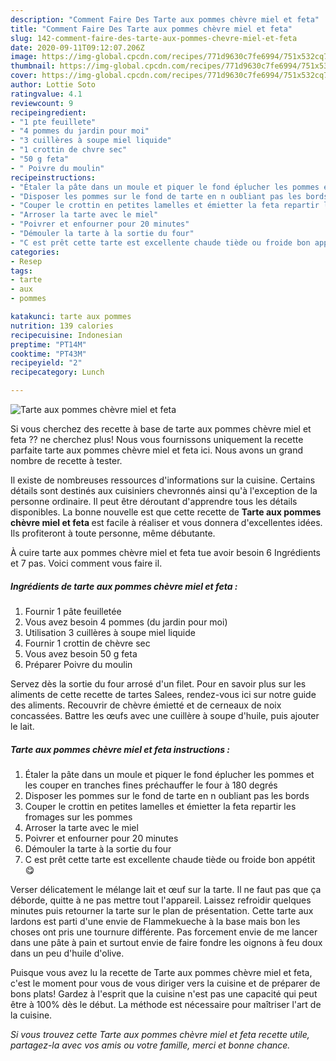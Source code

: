 ```yaml
---
description: "Comment Faire Des Tarte aux pommes chèvre miel et feta"
title: "Comment Faire Des Tarte aux pommes chèvre miel et feta"
slug: 142-comment-faire-des-tarte-aux-pommes-chevre-miel-et-feta
date: 2020-09-11T09:12:07.206Z
image: https://img-global.cpcdn.com/recipes/771d9630c7fe6994/751x532cq70/tarte-aux-pommes-chevre-miel-et-feta-photo-principale-de-la-recette.jpg
thumbnail: https://img-global.cpcdn.com/recipes/771d9630c7fe6994/751x532cq70/tarte-aux-pommes-chevre-miel-et-feta-photo-principale-de-la-recette.jpg
cover: https://img-global.cpcdn.com/recipes/771d9630c7fe6994/751x532cq70/tarte-aux-pommes-chevre-miel-et-feta-photo-principale-de-la-recette.jpg
author: Lottie Soto
ratingvalue: 4.1
reviewcount: 9
recipeingredient:
- "1 pte feuillete"
- "4 pommes du jardin pour moi"
- "3 cuillères à soupe miel liquide"
- "1 crottin de chvre sec"
- "50 g feta"
- " Poivre du moulin"
recipeinstructions:
- "Étaler la pâte dans un moule et piquer le fond éplucher les pommes et les couper en tranches fines préchauffer le four à 180 degrés"
- "Disposer les pommes sur le fond de tarte en n oubliant pas les bords"
- "Couper le crottin en petites lamelles et émietter la feta repartir les fromages sur les pommes"
- "Arroser la tarte avec le miel"
- "Poivrer et enfourner pour 20 minutes"
- "Démouler la tarte à la sortie du four"
- "C est prêt cette tarte est excellente chaude tiède ou froide bon appétit 😋"
categories:
- Resep
tags:
- tarte
- aux
- pommes

katakunci: tarte aux pommes 
nutrition: 139 calories
recipecuisine: Indonesian
preptime: "PT14M"
cooktime: "PT43M"
recipeyield: "2"
recipecategory: Lunch

---
```



![Tarte aux pommes chèvre miel et feta](https://img-global.cpcdn.com/recipes/771d9630c7fe6994/751x532cq70/tarte-aux-pommes-chevre-miel-et-feta-photo-principale-de-la-recette.jpg)

Si vous cherchez des recette à base de tarte aux pommes chèvre miel et feta ?? ne cherchez plus! Nous vous fournissons uniquement la recette parfaite tarte aux pommes chèvre miel et feta ici. Nous avons un grand nombre de recette à tester.

Il existe de nombreuses ressources d'informations sur la cuisine. Certains détails sont destinés aux cuisiniers chevronnés ainsi qu'à l'exception de la personne ordinaire. Il peut être déroutant d'apprendre tous les détails disponibles. La bonne nouvelle est que cette recette de <strong> Tarte aux pommes chèvre miel et feta </strong> est facile à réaliser et vous donnera d'excellentes idées. Ils profiteront à toute personne, même débutante.

<!--inarticleads1-->

À cuire tarte aux pommes chèvre miel et feta tue avoir besoin 6 Ingrédients et 7 pas. Voici comment vous faire il.

##### Ingrédients de tarte aux pommes chèvre miel et feta :

1. Fournir 1 pâte feuilletée
1. Vous avez besoin 4 pommes (du jardin pour moi)
1. Utilisation 3 cuillères à soupe miel liquide
1. Fournir 1 crottin de chèvre sec
1. Vous avez besoin 50 g feta
1. Préparer  Poivre du moulin


Servez dès la sortie du four arrosé d&#39;un filet. Pour en savoir plus sur les aliments de cette recette de tartes Salees, rendez-vous ici sur notre guide des aliments. Recouvrir de chèvre émietté et de cerneaux de noix concassées. Battre les œufs avec une cuillère à soupe d&#39;huile, puis ajouter le lait. 

<!--inarticleads2-->

##### Tarte aux pommes chèvre miel et feta instructions :

1. Étaler la pâte dans un moule et piquer le fond éplucher les pommes et les couper en tranches fines préchauffer le four à 180 degrés
1. Disposer les pommes sur le fond de tarte en n oubliant pas les bords
1. Couper le crottin en petites lamelles et émietter la feta repartir les fromages sur les pommes
1. Arroser la tarte avec le miel
1. Poivrer et enfourner pour 20 minutes
1. Démouler la tarte à la sortie du four
1. C est prêt cette tarte est excellente chaude tiède ou froide bon appétit 😋


Verser délicatement le mélange lait et œuf sur la tarte. Il ne faut pas que ça déborde, quitte à ne pas mettre tout l&#39;appareil. Laissez refroidir quelques minutes puis retourner la tarte sur le plan de présentation. Cette tarte aux lardons est parti d&#39;une envie de Flammekueche à la base mais bon les choses ont pris une tournure différente. Pas forcement envie de me lancer dans une pâte à pain et surtout envie de faire fondre les oignons à feu doux dans un peu d&#39;huile d&#39;olive. 

<!--inarticleads1-->

<p>
Puisque vous avez lu la recette de Tarte aux pommes chèvre miel et feta, c'est le moment pour vous de vous diriger vers la cuisine et de préparer de bons plats! Gardez à l'esprit que la cuisine n'est pas une capacité qui peut être à 100% dès le début. La méthode est nécessaire pour maîtriser l'art de la cuisine.
</p>

<p>
<i>Si vous trouvez cette Tarte aux pommes chèvre miel et feta recette utile, partagez-la avec vos amis ou votre famille, merci et bonne chance.</i>
</p>
